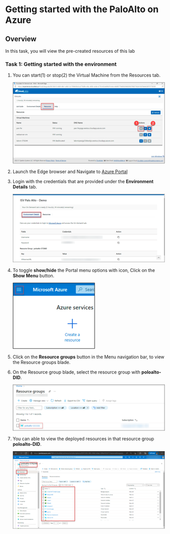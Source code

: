 # Getting started with the PaloAlto on Azure

## Overview

In this task, you will view the pre-created resources of this lab
 
### Task 1: Getting started with the environment

1. You can start(1) or stop(2) the Virtual Machine from the Resources tab.
 
     ![](../images/image031.png)

1. Launch the Edge browser and Navigate to [Azure Portal](https://portal.azure.com)

1. Login with the credentials that are provided under the **Environment Details** tab.

     ![](../images/image08.png)

1. To toggle **show/hide** the Portal menu options with icon, Click on the **Show Menu** button.

     ![](../images/image01.png)

1. Click on the **Resource groups** button in the Menu navigation bar, to view the Resource groups blade.

1. On the Resource group blade, select the resource group with **poloalto-DID**.

     ![](../images/image02.png)

1. You can able to view the deployed resources in that resource group **poloalto-DID**.

     ![](../images/image029.png)
